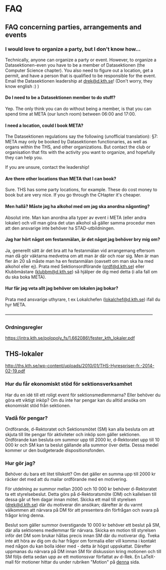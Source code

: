 # FAQ

## FAQ concerning parties, arrangements and events

### I would love to organize a party, but I don't know how...

Technically, anyone can organize a party or event. However, to organize a
Datasektionen-even you have to be a member of Datasektionen (the Computer Science 
chapter). You also need to figure out a location, get a permit, and have a 
person that is qualified to be responsible for the event.
Email the Datasektionen leadership at drek@d.kth.se! (Don't worry, they
know english :) )

#### Do I need to be a Datasektionen member to do stuff?

Yep. The only think you can do without being a member, is that you can
spend time at META (our lunch room) between 06:00 and 17:00.

#### I need a location, could I book META?

The Datasektionen regulations say the following (unofficial translation): 
§7: META may only be booked by Datasektionen functionaries, as well as 
organs within the THS, and other organizations. But contact the club or 
organisation that fits with the activity you want to organize, and hopefully
they can help you.

If you are unsure, contact the leadership!

#### Are there other locations than META that I can book?

Sure. THS has some party locations, for example. These do cost money to 
book but are very nice. If you go through the CHapter it's cheaper.

#### Men hallå? Måste jag ha alkohol med om jag ska anordna någonting?

Absolut inte. Man kan anordna alla typer av event i META (eller andra
lokaler) och vill man göra det utan alkohol så gäller samma procedur men
att den ansvarige inte behöver ha STAD-utbildningen.

#### Jag har hört något om festanmälan, är det något jag behöver bry mig om?

Ja, generellt sätt är det bra att ha festanmälan vid arrangemang
eftersom man då gör väktarna medvetna om att man är där och roar sig.
Men är man fler än 20 så måste man ha en festanmälan (oavsett om man ska
ha med alkohol eller ej). Prata med Sektionsordförande (ordf@d.kth.se)
eller Klubbmästare (klubbm@d.kth.se) så hjälper de dig med detta (i alla
fall om du ska boka META).

#### Hur får jag veta allt jag behöver om lokalen jag bokar?

Prata med ansvarige uthyrare, t ex Lokalchefen (lokalchef@d.kth.se)
ifall du hyr META.

––––––––––––––––––––––––––––––––––––––––––––––––––––––––––––––––––––

### Ordningsregler


<https://intra.kth.se/polopoly_fs/1.662086!/fester_kth_lokaler.pdf>

THS-lokaler
-----------

<http://ths.kth.se/wp-content/uploads/2010/01/THS-Hyrespriser-fr.-2014-02-19.pdf>

### Hur du får ekonomiskt stöd för sektionsverksamhet

Har du en idé till ett roligt event för sektionsmedlemmarna? Eller
behöver du göra ett viktigt inköp? Om du inte har pengar kan du alltid
ansöka om ekonomiskt stöd från sektionen.

### Vadå för pengar?

Ordförande, d-Rektoratet och Sektionsmötet (SM) kan alla besluta om att
skjuta till lite pengar för aktiviteter och inköp som gäller sektionen.
Ordförande kan besluta om summor upp till 2000 kr, d-Rektoratet upp till
10 000 kr och SM kan ta beslut gällande alla summor över detta. Dessa
medel kommer ur den budgeterade dispositionsfonden.

### Hur gör jag?

Behöver du bara ett litet tillskott? Om det gäller en summa upp till
2000 kr räcker det med att du mailar ordförande med en motivering.

För utdelning av summor mellan 2000 och 10 000 kr behöver d-Rektoratet
ta ett styrelsebeslut. Detta görs på d-Rektoratsmöte (DM) och kallelsen
till dessa går ut fem dagar innan mötet. Skicka ett mail till styrelsen
(drek@d.kth.se) där du motiverar din ansökan; därefter är du varmt
välkommen att närvara på DM för att presentera din förfrågan och svara
på frågor kring denna.

Beslut som gäller summor överstigande 10 000 kr behöver ett beslut på
SM, där alla sektionens medlemmar får närvara. Skicka en motion till
styrelsen inför det DM som brukar hållas precis innan SM där du
motiverar dig. Tveka inte att höra av dig om du har frågor om formalia
eller vill komma i kontakt med någon du kan bolla idéer med - detta är
högst uppskattat. Därefter uppmanas du närvara på DM innan SM för
diskussion kring motionen och till SM följs detta sedan upp av ett
motionssvar författat av d-Rek. En LaTeX-mall för motioner hittar du
under rubriken "Motion" på [denna](/sektionen/organisation) sida.
